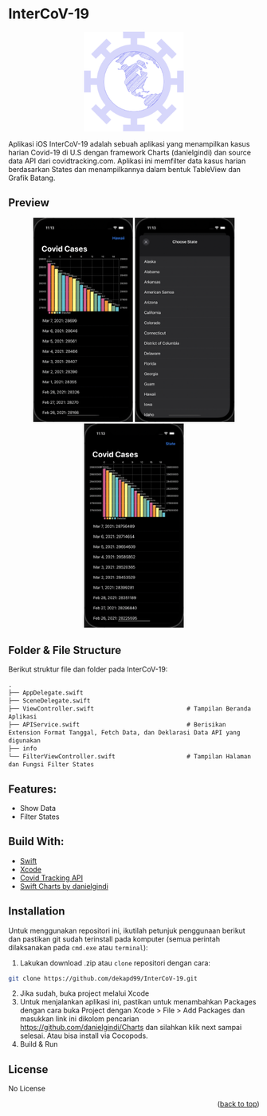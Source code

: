 # InterCoV-19

<!-- ABOUT THE PROJECT -->
<p align="center">
  <a href="#" target="_blank"><img src="InterCoV-19.png" width="200"></a>
</p>

Aplikasi iOS InterCoV-19 adalah sebuah aplikasi yang menampilkan kasus harian Covid-19 di U.S dengan framework Charts (danielgindi) dan source data API dari covidtracking.com. Aplikasi ini memfilter data kasus harian berdasarkan States dan menampilkannya dalam bentuk TableView dan Grafik Batang.

## Preview
<p align="center">
    <a href="#" target="_blank"><img src="1.png" width="200"></a>
    <a href="#" target="_blank"><img src="2.png" width="200"></a>
    <a href="#" target="_blank"><img src="3.png" width="200"></a>
</p>

<!-- ABOUT THE FILE & FOLDER STRUCTURE -->
## Folder & File Structure
Berikut struktur file dan folder pada InterCoV-19:

    .
    ├── AppDelegate.swift
    ├── SceneDelegate.swift
    ├── ViewController.swift                          # Tampilan Beranda Aplikasi
    ├── APIService.swift                              # Berisikan Extension Format Tanggal, Fetch Data, dan Deklarasi Data API yang digunakan
    ├── info
    └── FilterViewController.swift                    # Tampilan Halaman dan Fungsi Filter States

## Features:

* Show Data
* Filter States

## Build With:
* [Swift](https://www.swift.org/documentation/)
* [Xcode](https://developer.apple.com/xcode/)
* [Covid Tracking API](https://covidtracking.com/data/api/version-2)
* [Swift Charts by danielgindi](https://github.com/danielgindi/Charts)

<!-- How to Install -->
## Installation
Untuk menggunakan repositori ini, ikutilah petunjuk penggunaan berikut dan pastikan git sudah terinstall pada komputer (semua perintah dilaksanakan pada `cmd.exe` atau `terminal`):

1. Lakukan download .zip atau `clone` repositori dengan cara:
```bash
git clone https://github.com/dekapd99/InterCoV-19.git
```

2. Jika sudah, buka project melalui Xcode
3. Untuk menjalankan aplikasi ini, pastikan untuk menambahkan Packages dengan cara buka Project dengan Xcode > File > Add Packages dan masukkan link ini dikolom pencarian https://github.com/danielgindi/Charts dan silahkan klik next sampai selesai. Atau bisa install via Cocopods.
4. Build & Run

<!-- What Kind of License? -->
## License
No License 

<p align="right">(<a href="#top">back to top</a>)</p>
